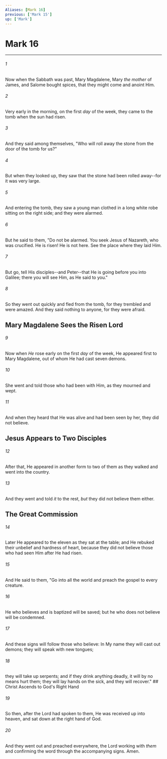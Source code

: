 ```yaml
---
Aliases: [Mark 16]
previous: ['Mark 15']
up: ['Mark']
---
```

# Mark 16

***


###### 1 
Now when the Sabbath was past, Mary Magdalene, Mary _the mother_ of James, and Salome bought spices, that they might come and anoint Him. 

###### 2 
Very early in the morning, on the first _day_ of the week, they came to the tomb when the sun had risen. 

###### 3 
And they said among themselves, "Who will roll away the stone from the door of the tomb for us?" 

###### 4 
But when they looked up, they saw that the stone had been rolled away--for it was very large. 

###### 5 
And entering the tomb, they saw a young man clothed in a long white robe sitting on the right side; and they were alarmed. 

###### 6 
But he said to them, "Do not be alarmed. You seek Jesus of Nazareth, who was crucified. He is risen! He is not here. See the place where they laid Him. 

###### 7 
But go, tell His disciples--and Peter--that He is going before you into Galilee; there you will see Him, as He said to you." 

###### 8 
So they went out quickly and fled from the tomb, for they trembled and were amazed. And they said nothing to anyone, for they were afraid.

## Mary Magdalene Sees the Risen Lord 

###### 9 
Now when _He_ rose early on the first _day_ of the week, He appeared first to Mary Magdalene, out of whom He had cast seven demons. 

###### 10 
She went and told those who had been with Him, as they mourned and wept. 

###### 11 
And when they heard that He was alive and had been seen by her, they did not believe.

## Jesus Appears to Two Disciples 

###### 12 
After that, He appeared in another form to two of them as they walked and went into the country. 

###### 13 
And they went and told _it_ to the rest, _but_ they did not believe them either.

## The Great Commission 

###### 14 
Later He appeared to the eleven as they sat at the table; and He rebuked their unbelief and hardness of heart, because they did not believe those who had seen Him after He had risen. 

###### 15 
And He said to them, "Go into all the world and preach the gospel to every creature. 

###### 16 
He who believes and is baptized will be saved; but he who does not believe will be condemned. 

###### 17 
And these signs will follow those who believe: In My name they will cast out demons; they will speak with new tongues; 

###### 18 
they will take up serpents; and if they drink anything deadly, it will by no means hurt them; they will lay hands on the sick, and they will recover." ## Christ Ascends to God's Right Hand 

###### 19 
So then, after the Lord had spoken to them, He was received up into heaven, and sat down at the right hand of God. 

###### 20 
And they went out and preached everywhere, the Lord working with _them_ and confirming the word through the accompanying signs. Amen.
